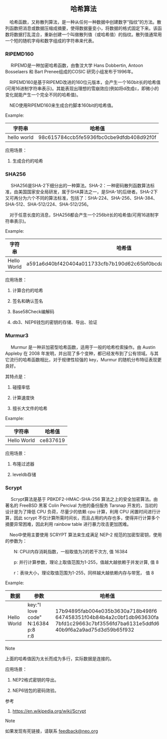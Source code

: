<center><h2> 哈希算法 </h2></center>

　哈希函数，又称散列算法，是一种从任何一种数据中创建数字“指纹”的方法。散列函数把消息或数据压缩成摘要，使得数据量变小，将数据的格式固定下来。该函数将数据打乱混合，重新创建一个叫做散列值（或哈希值）的指纹。散列值通常用一个短的随机字母和数字组成的字符串来代表。

### RIPEMD160 

​　  RIPEMD是一种加密哈希函数，由鲁汶大学 Hans Dobbertin, Antoon Bosselaers 和 Bart Prenee组成的COSIC 研究小组发布于1996年。 

　RIPEMD160是基于RIPEMD改进的160位元版本，会产生一个160bit长的哈希值(可用16进制字符串表示)。其能表现出理想的雪崩效应(例如将d改成c，即微小的变化就能产生一个完全不同的哈希值)。

​　NEO使用RIPEMD160来生成合约脚本160bit的哈希值。

Example:

| 字符串      | 哈希值                                   |
| ----------- | ---------------------------------------- |
| hello world | 98c615784ccb5fe5936fbc0cbe9dfdb408d92f0f |


应用场景：

1. 生成合约的哈希



### SHA256 

　 SHA256是SHA-2下细分出的一种算法。SHA-2：一种密码散列函数算法标准，由美国国家安全局研发，属于SHA算法之一，是SHA-1的后继者。SHA-2下又可再分为六个不同的算法标准，包括了：SHA-224、SHA-256、SHA-384、SHA-512、SHA-512/224、SHA-512/256。

　对于任意长度的消息，SHA256都会产生一个256bit长的哈希值(可用16进制字符串表示)。

Example:

| 字符串      | 哈希值                                                       |
| ----------- | ------------------------------------------------------------ |
| Hello World | a591a6d40bf420404a011733cfb7b190d62c65bf0bcda32b57b277d9ad9f146e |

应用场景：

1. 计算合约的哈希

2. 签名和确认签名

3. Base58Check编解码

4. db3、NEP6钱包的密钥的存储、导出、验证



### Murmur3 

　  Murmur 是一种非加密型哈希函数，适用于一般的哈希检索操作。由 Austin Appleby 在 2008 年发明，并出现了多个变种，都已经发布到了公有领域。与其它流行的哈希函数相比，对于规律性较强的 key，Murmur 的随机分布特征表现更良好。

其特点是：

   1. 碰撞率低
   
   2. 计算速度快

   3. 擅长大文件的哈希

Example:

| 字符串 | 哈希值  |
| ---|---|
| Hello World |ce837619 |


应用场景：

1. 布隆过滤器

2. leveldb存储

### Scrypt

　  Scrypt算法是基于 PBKDF2-HMAC-SHA-256 算法之上的安全加密算法。由著名的 FreeBSD 黑客 Colin Percival 为他的备份服务 Tarsnap 开发的，当初的设计是为了降低 CPU 负荷，尽量少的依赖 cpu 计算，利用 CPU 闲置时间进行计算，因此 scrypt 不仅计算所需时间长，而且占用的内存也多，使得并行计算多个摘要异常困难，因此利用 rainbow table 进行暴力攻击更加困难。

​　Neo中使用主要使用 SCRYPT 算法来生成满足 NEP-2 规范的加密型密钥，使用的参数为：

　　N: CPU/内存消耗指数，一般取值为2的若干次方, 值 16384

　　p: 并行计算参数，理论上取值范围为1-255，值越大越依赖于并发计算, 值 8

　　r：表块大小，理论取值范围为1-255，同样越大越依赖内存与带宽， 值 8

Example:

| 数据 | 参数  | 哈希值  |
|---|---|---|
| Hello World | key:"I love code"<br>N:16384<br>p:8<br>r:8 | 17b94895fab004e035b3630a718b498f6<br>647458351f04b84b4a2c0bf1db963630fa<br>7bfd1c29663c7bf3556fd7ba6131e5ddfd6<br>40b9f6a2a9ad75d3d59b65f932 |

> [!NOTE]
> 上面的哈希值因为太长而成为多行，实际数据是连接的。



应用场景：

1. NEP2格式密钥的导出。

2. NEP6钱包的密码效验。

参考

1. <https://en.wikipedia.org/wiki/Scrypt>

> [!NOTE]
> 如果发现有死链接，请联系 <feedback@neo.org>
